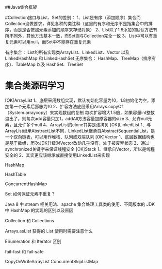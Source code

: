 
##Java集合框架

#Collection接口与List、Set的差别：
   1、List是有序（添加顺序）集合而Collection没做要求，详见各种的类注释（这里的有序和无序不是指集合中的排序，而是是否按照元素添加的顺序来存储对象）
   2、List除了1.8添加的默认方法有所不同外，其他方法基本一致，而Set则与Collection完全一致
   3、List中可以有重复元素可以用null，而Set中不能存在重复元素
   
有序集合： List的所有实现类ArrayList、LinkedList、Vector 以及 LinkedHashMap 和 LinkedHashSet
无序集合： HashMap、TreeMap（排序有序）、TableMap 以及 HashSet、TreeSet


# 集合类源码学习
[OK]ArrayList 
   1、底层采用数组实现，默认初始化容量为10，1.8初始化为空，添加第一个元素后膨胀为10
   2、扩容方法底层采用Arrays.copyOf（System.arraycopy）来实现数组的复制
     每次扩容增大1.5倍，如果容量int整数溢出了，则每次add容量只加1，addAll方法容量加原容器的size
   3、允许null元素，且允许多个null
   4、ArrayList的clone其实是浅拷贝
[OK]LinkedList
   1、与ArrayList继承AbstractList不同，LinkedList继承自AbstractSequentialList，是一个双向链表，可以用作堆栈、队列或双端队列
[OK]Vector
   1、底层数据结构也是基于数组，历次JDK升级对Vector改动几乎没有，处于被废弃状态
   2、通过synchronized关键字来保证线程安全
[OK]Stack
   1、继承自Vector，所以是线程安全的
   2、其实更应该继承或直接使用LinkedList来实现

HashMap

HashTable

ConcurrentHashMap


Set 如何保证元素不重复？

Java 8 中 stream 相关用法、apache 集合处理工具类的使用、不同版本的 JDK 中 HashMap 的实现的区别以及原因

Collection 和 Collections 

Arrays.asList 获得的 List 使用时需要注意什么

Enumeration 和 Iterator 区别

fail-fast 和 fail-safe

CopyOnWriteArrayList
ConcurrentSkipListMap

